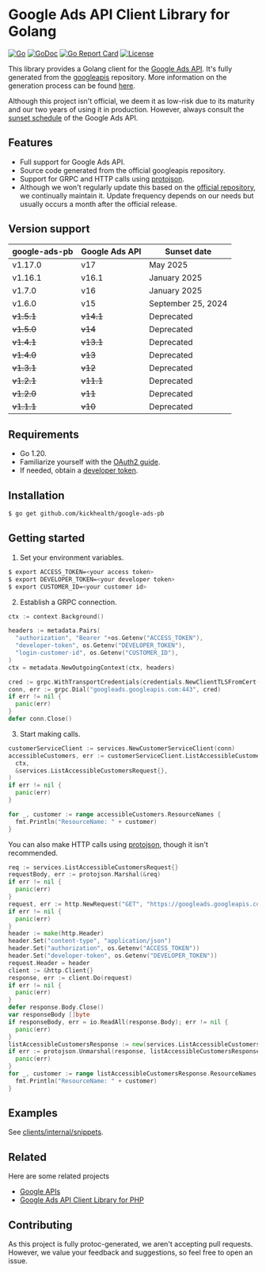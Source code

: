 # Google Ads API Client Library for Golang

[![Go](https://github.com/kickhealth/google-ads-pb/actions/workflows/go.yml/badge.svg?branch=main)](https://github.com/kickhealth/google-ads-pb/actions/workflows/go.yml)
[![GoDoc](https://godoc.org/github.com/kickhealth/google-ads-pb?status.svg)](https://pkg.go.dev/github.com/kickhealth/google-ads-pb)
[![Go Report Card](https://goreportcard.com/badge/github.com/kickhealth/google-ads-pb)](https://goreportcard.com/report/github.com/kickhealth/google-ads-pb)
[![License](https://img.shields.io/badge/License-Apache%202.0-blue.svg)](https://opensource.org/licenses/Apache-2.0)

This library provides a Golang client for the [Google Ads API](https://developers.google.com/google-ads/api/docs/start). It's fully generated from the [googleapis](https://github.com/googleapis/googleapis/tree/master/google/ads/googleads) repository. More information on the generation process can be found [here](https://github.com/kickhealth/google-ads-pb/blob/main/.github/workflows/generator.yml).

Although this project isn't official, we deem it as low-risk due to its maturity and our two years of using it in production. However, always consult the [sunset schedule](https://developers.google.com/google-ads/api/docs/sunset-dates) of the Google Ads API.

## Features

- Full support for Google Ads API.
- Source code generated from the official googleapis repository.
- Support for GRPC and HTTP calls using [protojson](https://google.golang.org/protobuf/encoding/protojson).
- Although we won't regularly update this based on the [official repository](https://github.com/googleapis/googleapis), we continually maintain it. Update frequency depends on our needs but usually occurs a month after the official release.

## Version support

| google-ads-pb     | Google Ads API   | Sunset date        |
| ----------------- | ---------------- | ------------------ |
| v1.17.0           | v17              | May 2025           |
| v1.16.1           | v16.1            | January 2025       |
| v1.7.0            | v16              | January 2025       |
| v1.6.0            | v15              | September 25, 2024 |
| <del>v1.5.1</del> | <del>v14.1</del> | Deprecated         |
| <del>v1.5.0</del> | <del>v14</del>   | Deprecated         |
| <del>v1.4.1</del> | <del>v13.1</del> | Deprecated         |
| <del>v1.4.0</del> | <del>v13</del>   | Deprecated         |
| <del>v1.3.1</del> | <del>v12</del>   | Deprecated         |
| <del>v1.2.1</del> | <del>v11.1</del> | Deprecated         |
| <del>v1.2.0</del> | <del>v11</del>   | Deprecated         |
| <del>v1.1.1</del> | <del>v10</del>   | Deprecated         |

## Requirements

- Go 1.20.
- Familiarize yourself with the [OAuth2 guide](https://developers.google.com/google-ads/api/docs/oauth/overview).
- If needed, obtain a [developer token](https://developers.google.com/google-ads/api/docs/first-call/dev-token).

## Installation

```bash
$ go get github.com/kickhealth/google-ads-pb
```

## Getting started

1. Set your environment variables.

```bash
$ export ACCESS_TOKEN=<your access token>
$ export DEVELOPER_TOKEN=<your developer token>
$ export CUSTOMER_ID=<your customer id>
```

2. Establish a GRPC connection.

```go
ctx := context.Background()

headers := metadata.Pairs(
  "authorization", "Bearer "+os.Getenv("ACCESS_TOKEN"),
  "developer-token", os.Getenv("DEVELOPER_TOKEN"),
  "login-customer-id", os.Getenv("CUSTOMER_ID"),
)
ctx = metadata.NewOutgoingContext(ctx, headers)

cred := grpc.WithTransportCredentials(credentials.NewClientTLSFromCert(nil, ""))
conn, err := grpc.Dial("googleads.googleapis.com:443", cred)
if err != nil {
  panic(err)
}
defer conn.Close()
```

3. Start making calls.

```go
customerServiceClient := services.NewCustomerServiceClient(conn)
accessibleCustomers, err := customerServiceClient.ListAccessibleCustomers(
  ctx,
  &services.ListAccessibleCustomersRequest{},
)
if err != nil {
  panic(err)
}

for _, customer := range accessibleCustomers.ResourceNames {
  fmt.Println("ResourceName: " + customer)
}
```

You can also make HTTP calls using [protojson](https://google.golang.org/protobuf/encoding/protojson), though it isn't recommended.

```go
req := services.ListAccessibleCustomersRequest{}
requestBody, err := protojson.Marshal(&req)
if err != nil {
  panic(err)
}
request, err := http.NewRequest("GET", "https://googleads.googleapis.com/v15/customers:listAccessibleCustomers", bytes.NewBuffer(requestBody))
if err != nil {
  panic(err)
}
header := make(http.Header)
header.Set("content-type", "application/json")
header.Set("authorization", os.Getenv("ACCESS_TOKEN"))
header.Set("developer-token", os.Getenv("DEVELOPER_TOKEN"))
request.Header = header
client := &http.Client{}
response, err := client.Do(request)
if err != nil {
  panic(err)
}
defer response.Body.Close()
var responseBody []byte
if responseBody, err = io.ReadAll(response.Body); err != nil {
  panic(err)
}
listAccessibleCustomersResponse := new(services.ListAccessibleCustomersResponse)
if err := protojson.Unmarshal(response, listAccessibleCustomersResponse); err != nil {
  panic(err)
}
for _, customer := range listAccessibleCustomersResponse.ResourceNames {
  fmt.Println("ResourceName: " + customer)
}
```

## Examples

See [clients/internal/snippets](https://github.com/kickhealth/google-ads-pb/tree/main/clients/internal/snippets).

## Related

Here are some related projects

- [Google APIs](https://github.com/googleapis/googleapis)
- [Google Ads API Client Library for PHP](https://github.com/googleads/google-ads-php)

## Contributing

As this project is fully protoc-generated, we aren't accepting pull requests. However, we value your feedback and suggestions, so feel free to open an issue.
